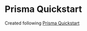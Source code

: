 # Prisma Quickstart

Created following [Prisma Quickstart](https://www.prisma.io/docs/getting-started/quickstart#4-explore-how-to-send-queries-to-your-database-with-prisma-client)
